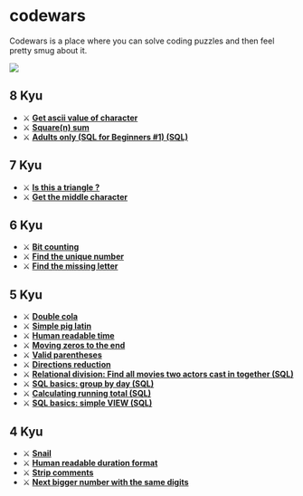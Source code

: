 # codewars
Codewars is a place where you can solve coding puzzles and then feel pretty smug about it.

[<img src="https://www.codewars.com/users/candrasaputra/badges/large">](https://www.codewars.com/users/candrasaputra/)

## 8 Kyu
- :crossed_swords:
[**Get ascii value of character**](8kyu/getAsciiValueOfCharacter.js)
- :crossed_swords:
[**Square(n) sum**](8kyu/squareSum.js)
- :crossed_swords:
[**Adults only (SQL for Beginners #1) (SQL)**](8kyu/adultsOnly.sql)

## 7 Kyu
- :crossed_swords:
[**Is this a triangle ?**](7kyu/isThisATriangle.js)
- :crossed_swords:
[**Get the middle character**](7kyu/getMiddleCharacter.js)

## 6 Kyu
- :crossed_swords:
[**Bit counting**](6kyu/bitCounting.js)
- :crossed_swords:
[**Find the unique number**](6kyu/findUniqueNumber.js)
- :crossed_swords:
[**Find the missing letter**](6kyu/findTheMissingLetter.js)

## 5 Kyu
- :crossed_swords:
[**Double cola**](5kyu/doubleCola.js)
- :crossed_swords:
[**Simple pig latin**](5kyu/simplePigLatin.js)
- :crossed_swords:
[**Human readable time**](5kyu/humanReadableTime.js)
- :crossed_swords:
[**Moving zeros to the end**](5kyu/movingZerosToTheEnd.js)
- :crossed_swords:
[**Valid parentheses**](5kyu/validParentheses.js)
- :crossed_swords:
[**Directions reduction**](5kyu/directionsReduction.js)
- :crossed_swords:
[**Relational division: Find all movies two actors cast in together (SQL)**](5kyu/findAllMovies.sql)
- :crossed_swords:
[**SQL basics: group by day (SQL)**](5kyu/sqlBasicsGroupByDay.sql)
- :crossed_swords:
[**Calculating running total (SQL)**](5kyu/calculatingRunningTotal.sql)
- :crossed_swords:
[**SQL basics: simple VIEW (SQL)**](5kyu/sqlBasicsSimpleVIEW.sql)


## 4 Kyu
- :crossed_swords:
[**Snail**](4kyu/snail.js)
- :crossed_swords:
[**Human readable duration format**](4kyu/humanReadableDurationFormat.js)
- :crossed_swords:
[**Strip comments**](4kyu/stripComments.js)
- :crossed_swords:
[**Next bigger number with the same digits**](4kyu/nextBiggerNumber.js)